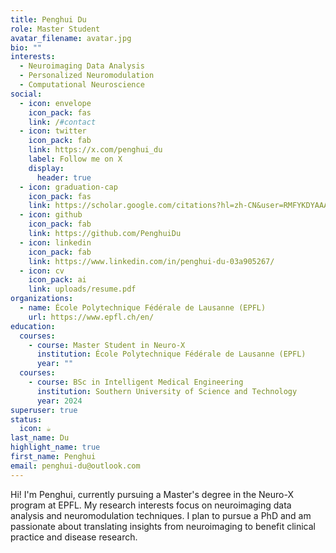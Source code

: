 ```yaml
---
title: Penghui Du
role: Master Student
avatar_filename: avatar.jpg
bio: ""
interests:
  - Neuroimaging Data Analysis
  - Personalized Neuromodulation
  - Computational Neuroscience
social:
  - icon: envelope
    icon_pack: fas
    link: /#contact
  - icon: twitter
    icon_pack: fab
    link: https://x.com/penghui_du
    label: Follow me on X
    display:
      header: true
  - icon: graduation-cap
    icon_pack: fas
    link: https://scholar.google.com/citations?hl=zh-CN&user=RMFYKDYAAAAJ
  - icon: github
    icon_pack: fab
    link: https://github.com/PenghuiDu
  - icon: linkedin
    icon_pack: fab
    link: https://www.linkedin.com/in/penghui-du-03a905267/
  - icon: cv
    icon_pack: ai
    link: uploads/resume.pdf
organizations:
  - name: École Polytechnique Fédérale de Lausanne (EPFL)
    url: https://www.epfl.ch/en/
education:
  courses:
    - course: Master Student in Neuro-X
      institution: École Polytechnique Fédérale de Lausanne (EPFL)
      year: ""
  courses:
    - course: BSc in Intelligent Medical Engineering
      institution: Southern University of Science and Technology
      year: 2024
superuser: true
status:
  icon: ☕️
last_name: Du
highlight_name: true
first_name: Penghui
email: penghui-du@outlook.com
---
```

Hi! I'm Penghui, currently pursuing a Master's degree in the Neuro-X program at EPFL. My research interests focus on neuroimaging data analysis and neuromodulation techniques. I plan to pursue a PhD and am passionate about translating insights from neuroimaging to benefit clinical practice and disease research.
